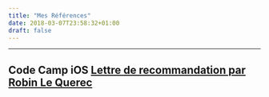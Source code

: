 ```yaml
---
title: "Mes Références"
date: 2018-03-07T23:58:32+01:00
draft: false
---
```

---
Code Camp iOS
[Lettre de recommandation par Robin Le Querec](/documents/lettre_de_recommandation_nae__l_awayes.pdf)
---
